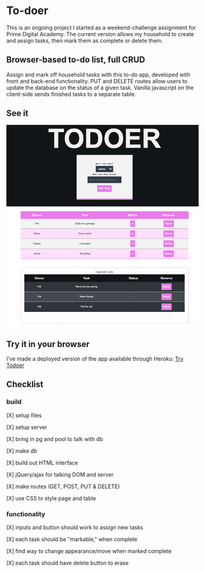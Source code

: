 # To-doer

This is an ongoing project I started as a weekend-challenge assignment for Prime Digital Academy.
The current version allows my household to create and assign tasks, then mark them as complete or delete them.

## Browser-based to-do list, full CRUD

Assign and mark off household tasks with this to-do app, developed with front and back-end functionality. PUT and DELETE routes allow users to update the database on the status of a given task. Vanilla javascript on the client-side sends finished tasks to a separate table.

## See it
![todoer]( todoerscreengrab.png )

## Try it in your browser

I've made a deployed version of the app available through Heroku: [Try Todoer](https://secret-caverns-04025.herokuapp.com/)

## Checklist
### build

[X] setup files

[X] setup server

[X] bring in pg and pool to talk with db

[X] make db

[X] build out HTML interface

[X] jQuery/ajax for talking DOM and server

[X] make routes (GET, POST, PUT & DELETE)

[X] use CSS to style page and table

### functionality

[X] inputs and button should work to assign new tasks

[X] each task should be "markable," when complete

[X] find way to change appearance/move when marked complete

[X] each task should have delete button to erase 